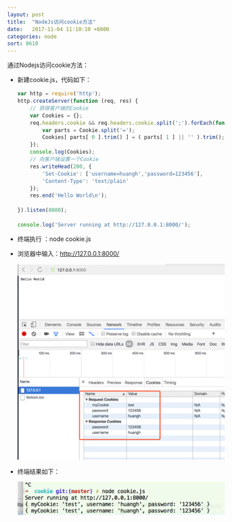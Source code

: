```yaml
---
layout: post
title:  "NodeJs访问cookie方法"
date:   2017-11-04 11:10:10 +0800
categories: node
sort: 0610
---
```


通过Nodejs访问cookie方法：

- 新建cookie.js，代码如下：

  ```js
  var http = require('http');
  http.createServer(function (req, res) {
      // 获得客户端的Cookie
      var Cookies = {};
      req.headers.cookie && req.headers.cookie.split(';').forEach(function( Cookie ) {
          var parts = Cookie.split('=');
          Cookies[ parts[ 0 ].trim() ] = ( parts[ 1 ] || '' ).trim();
      });
      console.log(Cookies);
      // 向客户端设置一个Cookie
      res.writeHead(200, {
          'Set-Cookie': ['username=huangh','password=123456'],
          'Content-Type': 'text/plain'
      });
      res.end('Hello World\n');

  }).listen(8000);

  console.log('Server running at http://127.0.0.1:8000/');

  ```

- 终端执行 ：node cookie.js

- 浏览器中输入：http://127.0.0.1:8000/

  ![效果图](/assets/node/1001.png)

- 终端结果如下：

  ![效果图](/assets/node/1002.png)

